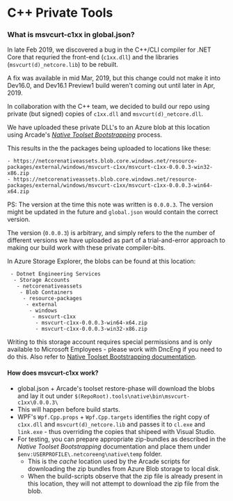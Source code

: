 # C++ Private Tools

### What is msvcurt-c1xx in global.json? 

In late Feb 2019, we discovered a bug in the C++/CLI compiler for .NET Core that requried the front-end (`c1xx.dll`) and the libraries (`msvcurt(d)_netcore.lib`) to be rebuilt. 

A fix was available in mid Mar, 2019, but this change could not make it into Dev16.0, and Dev16.1 Preview1 build weren't coming out until later in Apr, 2019. 

In collaboration with the C++ team, we decided to build our repo using private (but signed) copies of `c1xx.dll` and `msvcurt(d)_netcore.dll`. 

We have uploaded these private DLL's to an Azure blob at this location using Arcade's [_Native Toolset Bootstrapping_](https://github.com/dotnet/arcade/blob/master/Documentation/NativeToolBootstrapping.md) process. 

This results in the the packages being uploaded to locations like these: 

```
- https://netcorenativeassets.blob.core.windows.net/resource-packages/external/windows/msvcurt-c1xx/msvcurt-c1xx-0.0.0.3-win32-x86.zip
- https://netcorenativeassets.blob.core.windows.net/resource-packages/external/windows/msvcurt-c1xx/msvcurt-c1xx-0.0.0.3-win64-x64.zip
```

PS: The version at the time this note was written is `0.0.0.3`. The version might be updated in the future and `global.json` would contain the correct version. 

The version (`0.0.0.3`) is arbitrary, and simply refers to the the number of different versions we have uploaded as part of a trial-and-error approach to making our build work with these private compiler-bits. 

In Azure Storage Explorer, the blobs can be found at this location: 

```
 - Dotnet Engineering Services
  - Storage Accounts
   - netcorenativeassets
    - Blob Containers
     - resource-packages
      - external
       - windows
        - msvcurt-c1xx
         - msvcurt-c1xx-0.0.0.3-win64-x64.zip
         - msvcurt-c1xx-0.0.0.3-win32-x86.zip
```

Writing to this storage account requires special permissions and is only available to Microsoft Employees - please work with DncEng if you need to do this. Also refer to [Native Toolset Bootstrapping documentation](https://github.com/dotnet/arcade/blob/master/Documentation/NativeToolBootstrapping.md).


#### How does msvcurt-c1xx work? 

- global.json + Arcade's toolset restore-phase will download the blobs and lay it out under `$(RepoRoot).tools\native\bin\msvcurt-c1xx\0.0.0.3\`
 - This will happen before build starts. 
- WPF's `Wpf.Cpp.props` + `Wpf.Cpp.targets` identifies the right copy of `c1xx.dll` and `msvcurt(d)_netcore.lib` and passes it to `cl.exe` and `link.exe` - thus overriding the copies that shipeed with Visual Studio.
- For testing, you can prepare appropriate zip-bundles as described in the _Native Toolset Bootstrapping_ documentation and place them under `$env:USERPROFILE\.netcoreeng\native\temp` folder. 
  - This is the _cache_ location used by the Arcade scripts for downloading the zip bundles from Azure Blob storage to local disk. 
  - When the build-scripts observe that the zip file is already present in this location, they will not attempt to download the zip file from the blob. 